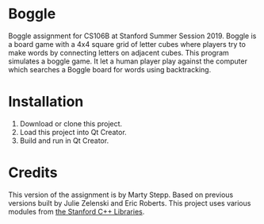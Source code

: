 # Boggle
Boggle assignment for CS106B at Stanford Summer Session 2019. Boggle is a board game with a 4x4 square grid of letter cubes where players try to make words by connecting letters on adjacent cubes. This program simulates a boggle game. It let a human player play against the computer which searches a Boggle board for words using backtracking.

# Installation
1. Download or clone this project.
2. Load this project into Qt Creator.
3. Build and run in Qt Creator.

# Credits
This version of the assignment is by Marty Stepp. Based on previous versions built by Julie Zelenski and Eric Roberts. This project uses various modules from [the Stanford C++ Libraries](http://web.stanford.edu/~stepp/cppdoc/).